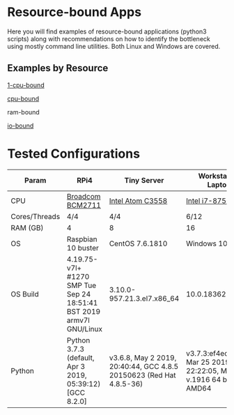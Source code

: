# Resource-bound Apps

Here you will find examples of resource-bound applications (python3 scripts)
along with recommendations on how to identify the bottleneck using mostly
command line utilities.  Both Linux and Windows are covered.

## Examples by Resource

[1-cpu-bound](./1CPU)

[cpu-bound](./CPUs)

ram-bound

[io-bound](./IO)

# Tested Configurations

| Param | RPi4 | Tiny Server | Workstation Laptop |
|-------|------|-------------|--------------------|
| CPU | [Broadcom BCM2711](https://www.raspberrypi.org/products/raspberry-pi-4-model-b/specifications/) | [Intel Atom C3558](https://ark.intel.com/content/www/us/en/ark/products/97937/intel-atom-processor-c3558-8m-cache-up-to-2-20-ghz.html) | [Intel i7-8750H](https://ark.intel.com/content/www/us/en/ark/products/134906/intel-core-i7-8750h-processor-9m-cache-up-to-4-10-ghz.html) |
| Cores/Threads | 4/4 | 4/4   | 6/12    |
| RAM (GB)  | 4 | 8 | 16  |
| OS    | Raspbian 10 buster | CentOS 7.6.1810 | Windows 10 |
| OS Build | 4.19.75-v7l+ #1270 SMP Tue Sep 24 18:51:41 BST 2019 armv7l GNU/Linux | 3.10.0-957.21.3.el7.x86_64 | 10.0.18362 |
| Python | Python 3.7.3 (default, Apr  3 2019, 05:39:12)  [GCC 8.2.0] | v3.6.8, May  2 2019, 20:40:44, GCC 4.8.5 20150623 (Red Hat 4.8.5-36)  | v3.7.3:ef4ec6ed12, Mar 25 2019, 22:22:05, MSC v.1916 64 bit AMD64 |
